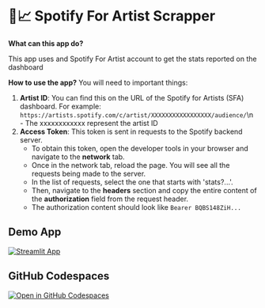 # 📀📈 Spotify For Artist Scrapper

**What can this app do?**

This app uses and Spotify For Artist account to get the stats reported on the dashboard

**How to use the app?**
You will need to important things:
1. **Artist ID**: You can find this on the URL of the Spotify for Artists (SFA) dashboard. For example: `https://artists.spotify.com/c/artist/XXXXXXXXXXXXXXXXX/audience/`\n    - The xxxxxxxxxxxx represent the artist ID
2. **Access Token**: This token is sent in requests to the Spotify backend server. 
    - To obtain this token, open the developer tools in your browser and navigate to the **network** tab.
    - Once in the network tab, reload the page. You will see all the requests being made to the server.
    - In the list of requests, select the one that starts with 'stats?...'.
    - Then, navigate to the **headers** section and copy the entire content of the **authorization** field from the request header.
    - The authorization content should look like `Bearer BQBS148ZiH...`

## Demo App

[![Streamlit App](https://static.streamlit.io/badges/streamlit_badge_black_white.svg)](https://interactive-data-explorer-template.streamlit.app/)

## GitHub Codespaces

[![Open in GitHub Codespaces](https://github.com/codespaces/badge.svg)](https://codespaces.new/josefcc96/SFA-Stats?quickstart=1)

  
